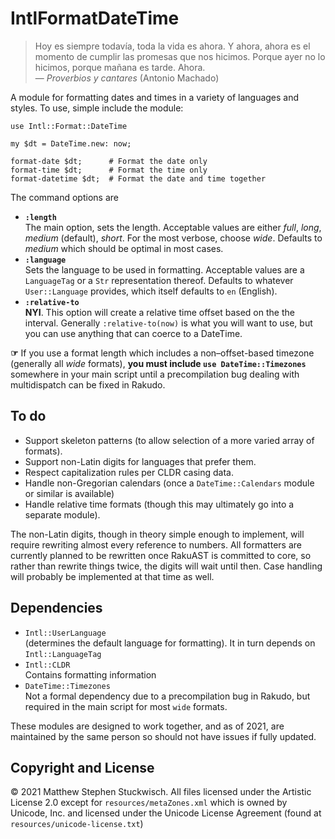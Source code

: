 # IntlFormatDateTime

> Hoy es siempre todavía, toda la vida es ahora. Y ahora, ahora es el momento de cumplir las promesas que nos hicimos. Porque ayer no lo hicimos, porque mañana es tarde. Ahora.  
> — *Proverbios y cantares* (Antonio Machado)

A module for formatting dates and times in a variety of languages and styles.  To use, simple include the module:

```
use Intl::Format::DateTime
    
my $dt = DateTime.new: now;

format-date $dt;      # Format the date only
format-time $dt;      # Format the time only
format-datetime $dt;  # Format the date and time together
```

The command options are
  * **`:length`**  
The main option, sets the length.  Acceptable values are either *full*, *long*, *medium* (default), *short*.  For the most verbose, choose *wide*.  Defaults to *medium* which should be optimal in most cases.
  * **`:language`**  
Sets the language to be used in formatting.  Acceptable values are a `LanguageTag` or a `Str` representation thereof.  Defaults to whatever `User::Language` provides, which itself defaults to `en` (English).
  * **`:relative-to`**  
**NYI**.  This option will create a relative time offset based on the the interval.  Generally `:relative-to(now)` is what you will want to use, but you can use anything that can coerce to a DateTime.  

**☞** If you use a format length which includes a non–offset-based timezone (generally all *wide* formats), **you must include `use DateTime::Timezones`** somewhere in your main script until a precompilation bug dealing with multidispatch can be fixed in Rakudo.

## To do

  * Support skeleton patterns (to allow selection of a more varied array of formats).
  * Support non-Latin digits for languages that prefer them.
  * Respect capitalization rules per CLDR casing data.
  * Handle non-Gregorian calendars (once a `DateTime::Calendars` module or similar is available)
  * Handle relative time formats (though this may ultimately go into a separate module).
  
The non-Latin digits, though in theory simple enough to implement, will require rewriting almost every reference to numbers.
All formatters are currently planned to be rewritten once RakuAST is committed to core, so rather than rewrite things twice, the digits will wait until then.
Case handling will probably be implemented at that time as well.

## Dependencies

  * `Intl::UserLanguage`  
  (determines the default language for formatting).  It in turn depends on `Intl::LanguageTag`
  * `Intl::CLDR`  
  Contains formatting information
  * `DateTime::Timezones`  
  Not a formal dependency due to a precompilation bug in Rakudo, but required in the main script for most `wide` formats.

These modules are designed to work together, and as of 2021, are maintained by the same person so should not have issues if fully updated.

## Copyright and License

© 2021 Matthew Stephen Stuckwisch. All files licensed under the Artistic License 2.0 except for `resources/metaZones.xml` which is owned by Unicode, Inc. and licensed under the Unicode License Agreement (found at `resources/unicode-license.txt`)